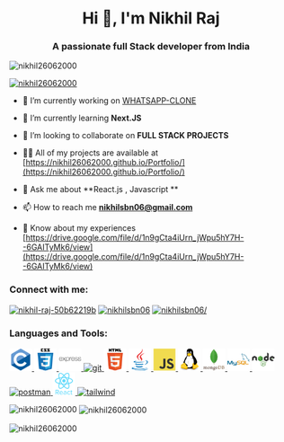 <h1 align="center">Hi 👋, I'm Nikhil Raj</h1>
<h3 align="center">A passionate full Stack developer from India</h3>

<p align="left"> <img src="https://komarev.com/ghpvc/?username=nikhil26062000&label=Profile%20views&color=0e75b6&style=flat" alt="nikhil26062000" /> </p>

<p align="left"> <a href="https://github.com/ryo-ma/github-profile-trophy"><img src="https://github-profile-trophy.vercel.app/?username=nikhil26062000" alt="nikhil26062000" /></a> </p>

- 🔭 I’m currently working on [WHATSAPP-CLONE](https://github.com/Nikhil26062000/Whatsapp-Clone-v1.0)

- 🌱 I’m currently learning **Next.JS**

- 👯 I’m looking to collaborate on **FULL STACK PROJECTS**

- 👨‍💻 All of my projects are available at [https://nikhil26062000.github.io/Portfolio/](https://nikhil26062000.github.io/Portfolio/)

- 💬 Ask me about **React.js , Javascript **

- 📫 How to reach me **nikhilsbn06@gmail.com**

- 📄 Know about my experiences [https://drive.google.com/file/d/1n9gCta4iUrn_jWpu5hY7H--6GAITyMk6/view](https://drive.google.com/file/d/1n9gCta4iUrn_jWpu5hY7H--6GAITyMk6/view)

<h3 align="left">Connect with me:</h3>
<p align="left">
<a href="https://linkedin.com/in/nikhil-raj-50b62219b" target="blank"><img align="center" src="https://raw.githubusercontent.com/rahuldkjain/github-profile-readme-generator/master/src/images/icons/Social/linked-in-alt.svg" alt="nikhil-raj-50b62219b" height="30" width="40" /></a>
<a href="https://www.hackerrank.com/nikhilsbn06" target="blank"><img align="center" src="https://raw.githubusercontent.com/rahuldkjain/github-profile-readme-generator/master/src/images/icons/Social/hackerrank.svg" alt="nikhilsbn06" height="30" width="40" /></a>
<a href="https://www.leetcode.com/nikhilsbn06/" target="blank"><img align="center" src="https://raw.githubusercontent.com/rahuldkjain/github-profile-readme-generator/master/src/images/icons/Social/leet-code.svg" alt="nikhilsbn06/" height="30" width="40" /></a>
</p>

<h3 align="left">Languages and Tools:</h3>
<p align="left"> <a href="https://www.cprogramming.com/" target="_blank" rel="noreferrer"> <img src="https://raw.githubusercontent.com/devicons/devicon/master/icons/c/c-original.svg" alt="c" width="40" height="40"/> </a> <a href="https://www.w3schools.com/css/" target="_blank" rel="noreferrer"> <img src="https://raw.githubusercontent.com/devicons/devicon/master/icons/css3/css3-original-wordmark.svg" alt="css3" width="40" height="40"/> </a> <a href="https://expressjs.com" target="_blank" rel="noreferrer"> <img src="https://raw.githubusercontent.com/devicons/devicon/master/icons/express/express-original-wordmark.svg" alt="express" width="40" height="40"/> </a> <a href="https://git-scm.com/" target="_blank" rel="noreferrer"> <img src="https://www.vectorlogo.zone/logos/git-scm/git-scm-icon.svg" alt="git" width="40" height="40"/> </a> <a href="https://www.w3.org/html/" target="_blank" rel="noreferrer"> <img src="https://raw.githubusercontent.com/devicons/devicon/master/icons/html5/html5-original-wordmark.svg" alt="html5" width="40" height="40"/> </a> <a href="https://www.java.com" target="_blank" rel="noreferrer"> <img src="https://raw.githubusercontent.com/devicons/devicon/master/icons/java/java-original.svg" alt="java" width="40" height="40"/> </a> <a href="https://developer.mozilla.org/en-US/docs/Web/JavaScript" target="_blank" rel="noreferrer"> <img src="https://raw.githubusercontent.com/devicons/devicon/master/icons/javascript/javascript-original.svg" alt="javascript" width="40" height="40"/> </a> <a href="https://www.linux.org/" target="_blank" rel="noreferrer"> <img src="https://raw.githubusercontent.com/devicons/devicon/master/icons/linux/linux-original.svg" alt="linux" width="40" height="40"/> </a> <a href="https://www.mongodb.com/" target="_blank" rel="noreferrer"> <img src="https://raw.githubusercontent.com/devicons/devicon/master/icons/mongodb/mongodb-original-wordmark.svg" alt="mongodb" width="40" height="40"/> </a> <a href="https://www.mysql.com/" target="_blank" rel="noreferrer"> <img src="https://raw.githubusercontent.com/devicons/devicon/master/icons/mysql/mysql-original-wordmark.svg" alt="mysql" width="40" height="40"/> </a> <a href="https://nodejs.org" target="_blank" rel="noreferrer"> <img src="https://raw.githubusercontent.com/devicons/devicon/master/icons/nodejs/nodejs-original-wordmark.svg" alt="nodejs" width="40" height="40"/> </a> <a href="https://postman.com" target="_blank" rel="noreferrer"> <img src="https://www.vectorlogo.zone/logos/getpostman/getpostman-icon.svg" alt="postman" width="40" height="40"/> </a> <a href="https://reactjs.org/" target="_blank" rel="noreferrer"> <img src="https://raw.githubusercontent.com/devicons/devicon/master/icons/react/react-original-wordmark.svg" alt="react" width="40" height="40"/> </a> <a href="https://tailwindcss.com/" target="_blank" rel="noreferrer"> <img src="https://www.vectorlogo.zone/logos/tailwindcss/tailwindcss-icon.svg" alt="tailwind" width="40" height="40"/> </a> </p>

<p><img align="left" src="https://github-readme-stats.vercel.app/api/top-langs?username=nikhil26062000&show_icons=true&locale=en&layout=compact" alt="nikhil26062000" /></p>

<p>&nbsp;<img align="center" src="https://github-readme-stats.vercel.app/api?username=nikhil26062000&show_icons=true&locale=en" alt="nikhil26062000" /></p>

<p><img align="center" src="https://github-readme-streak-stats.herokuapp.com/?user=nikhil26062000&" alt="nikhil26062000" /></p>
